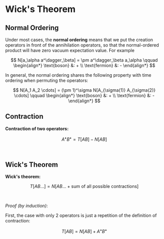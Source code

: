 # Wick's Theorem

## Normal Ordering

Under most cases, the **normal ordering** means that we put the creation operators in front of the annihilation operators, so that the normal-ordered product will have zero vacuum expectation value. For example

$$
N[a_\alpha a^\dagger_\beta]
= \pm a^\dagger_\beta a_\alpha
\qquad \begin{align*}
    \text{boson} &: + \\
    \text{fermion} &: -
\end{align*}
$$

In general, the normal ordering shares the following property with time ordering when permuting the operators:

$$
N[A_1 A_2 \cdots]
= (\pm 1)^\sigma N[A_{\sigma(1)} A_{\sigma(2)} \cdots]
\qquad \begin{align*}
    \text{boson} &: + \\
    \text{fermion} &: -
\end{align*}
$$

## Contraction

<div class="result">

**Contraction of two operators:**

$$
A^\bullet B^\bullet = T[AB] - N[AB]
$$

</div><br>

## Wick's Theorem

<div class="result">

**Wick's theorem:**

$$
T[AB...] = N[AB ... + \text{sum of all possible contractions}]
$$

</div><br>

*Proof (by induction)*:

First, the case with only 2 operators is just a repetition of the definition of contraction:

$$
T[AB] = N[AB] + A^\bullet B^\bullet
$$

